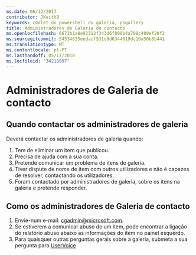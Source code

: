 ```yaml
---
ms.date: 06/12/2017
contributor: JKeithB
keywords: cmdlet do powershell do galeria, psgallery
title: Administradores de Galeria de contacto
ms.openlocfilehash: 6673b1a8e92312f343d6f809b4a708c400ef20f2
ms.sourcegitcommit: 54534635eedacf531d8d6344019dc16a50b8b441
ms.translationtype: MT
ms.contentlocale: pt-PT
ms.lasthandoff: 05/17/2018
ms.locfileid: "34218897"
---
```

# <a name="contact-gallery-administrators"></a>Administradores de Galeria de contacto

## <a name="when-to-contact-gallery-administrators"></a>Quando contactar os administradores de galeria

Deverá contactar os administradores de galeria quando:

1. Tem de eliminar um item que publicou.
2. Precisa de ajuda com a sua conta.
3. Pretende comunicar um problema de itens de galeria.
4. Tiver dispute de nome de item com outros utilizadores e não é capazes de resolver, contactando os utilizadores.
5. Foram contactado por administradores de galeria, sobre os itens na galeria e pretende responder.

## <a name="how-to-contact-gallery-administrators"></a>Como os administradores de Galeria de contacto

1. Envie-num e-mail: cgadmin@microsoft.com.
2. Se estiverem a comunicar abuso de um item, pode encontrar a ligação do relatório abuso abaixo as informações do item no painel esquerdo.
3. Para quaisquer outras perguntas gerais sobre a galeria, submeta a sua pergunta para [UserVoice](http://windowsserver.uservoice.com/forums/301869-powershell)